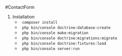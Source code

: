 #ContactForm
<ol><li>
    Installation
    <ul><li>
        <code> composer install</code>
    </li>
    <li>
            <code> php bin/console doctrine:database:create</code>
         </li>
    <li>
        <code> php bin/console make:migration</code>
     </li>
     <li>
        <code> php bin/console doctrine:migrations:migrate</code>
     </li>
     <li>
        <code> php bin/console doctrine:fixtures:load</code>
     </li>
     <li>
        <code> php bin/console server:run</code>
          </li></ul>
    </li>
   </ol>
